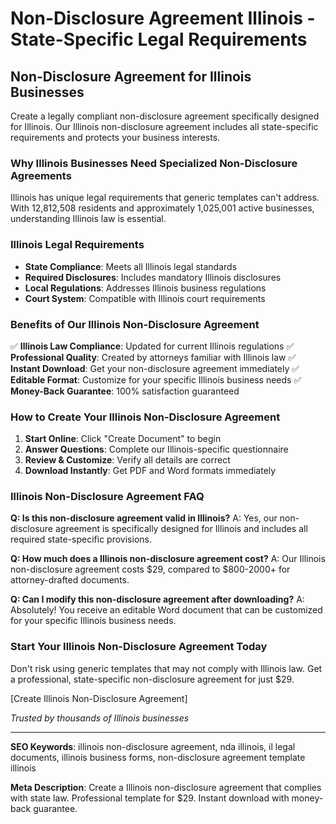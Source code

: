# Non-Disclosure Agreement Illinois - State-Specific Legal Requirements

## Non-Disclosure Agreement for Illinois Businesses

Create a legally compliant non-disclosure agreement specifically designed for Illinois. Our Illinois non-disclosure agreement includes all state-specific requirements and protects your business interests.

### Why Illinois Businesses Need Specialized Non-Disclosure Agreements

Illinois has unique legal requirements that generic templates can't address. With 12,812,508 residents and approximately 1,025,001 active businesses, understanding Illinois law is essential.

### Illinois Legal Requirements

- **State Compliance**: Meets all Illinois legal standards
- **Required Disclosures**: Includes mandatory Illinois disclosures
- **Local Regulations**: Addresses Illinois business regulations
- **Court System**: Compatible with Illinois court requirements

### Benefits of Our Illinois Non-Disclosure Agreement

✅ **Illinois Law Compliance**: Updated for current Illinois regulations
✅ **Professional Quality**: Created by attorneys familiar with Illinois law
✅ **Instant Download**: Get your non-disclosure agreement immediately
✅ **Editable Format**: Customize for your specific Illinois business needs
✅ **Money-Back Guarantee**: 100% satisfaction guaranteed

### How to Create Your Illinois Non-Disclosure Agreement

1. **Start Online**: Click "Create Document" to begin
2. **Answer Questions**: Complete our Illinois-specific questionnaire
3. **Review & Customize**: Verify all details are correct
4. **Download Instantly**: Get PDF and Word formats immediately

### Illinois Non-Disclosure Agreement FAQ

**Q: Is this non-disclosure agreement valid in Illinois?**
A: Yes, our non-disclosure agreement is specifically designed for Illinois and includes all required state-specific provisions.

**Q: How much does a Illinois non-disclosure agreement cost?**
A: Our Illinois non-disclosure agreement costs $29, compared to $800-2000+ for attorney-drafted documents.

**Q: Can I modify this non-disclosure agreement after downloading?**
A: Absolutely! You receive an editable Word document that can be customized for your specific Illinois business needs.

### Start Your Illinois Non-Disclosure Agreement Today

Don't risk using generic templates that may not comply with Illinois law. Get a professional, state-specific non-disclosure agreement for just $29.

[Create Illinois Non-Disclosure Agreement]

*Trusted by thousands of Illinois businesses*

---

**SEO Keywords**: illinois non-disclosure agreement, nda illinois, il legal documents, illinois business forms, non-disclosure agreement template illinois

**Meta Description**: Create a Illinois non-disclosure agreement that complies with state law. Professional template for $29. Instant download with money-back guarantee.
